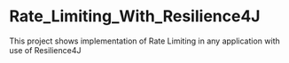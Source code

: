 # Rate_Limiting_With_Resilience4J
This project shows implementation of Rate Limiting in any application with use of Resilience4J
